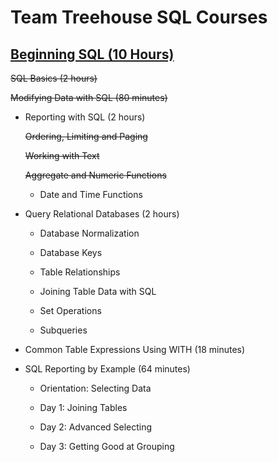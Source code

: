 # **Team Treehouse SQL Courses**

## **[Beginning SQL (10 Hours)](https://teamtreehouse.com/tracks/beginning-sql)**

~~SQL Basics (2 hours)~~

~~Modifying Data with SQL (80 minutes)~~

- Reporting with SQL (2 hours)

    ~~Ordering, Limiting and Paging~~

    ~~Working with Text~~

    ~~Aggregate and Numeric Functions~~

    - Date and Time Functions

- Query Relational Databases (2 hours)

    - Database Normalization

    - Database Keys

    - Table Relationships

    - Joining Table Data with SQL

    - Set Operations

    - Subqueries

- Common Table Expressions Using WITH (18 minutes)

- SQL Reporting by Example (64 minutes)

    - Orientation: Selecting Data

    - Day 1: Joining Tables

    - Day 2: Advanced Selecting

    - Day 3: Getting Good at Grouping
